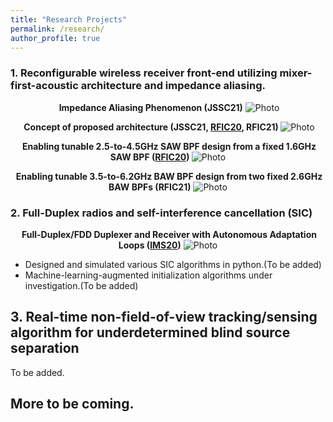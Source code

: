```yaml
---
title: "Research Projects"
permalink: /research/
author_profile: true
---
```


### 1. Reconfigurable wireless receiver front-end utilizing mixer-first-acoustic architecture and impedance aliasing. 
<p align="center">
  <b>Impedance Aliasing Phenomenon (JSSC21)</b>
  <img src="https://seoyumyum.github.io/files/ImpedanceAliasing.png?raw=true" alt="Photo"> 
</p>

<p align="center">
  <b>Concept of proposed architecture (JSSC21, <a href="https://ieeexplore.ieee.org/abstract/document/9218392">RFIC20</a>, RFIC21) </b>
  <img src="https://seoyumyum.github.io/files/MixFirstAcoustic_Concept.png?raw=true" alt="Photo"> 
</p>

<p align="center">
  <b>Enabling tunable 2.5-to-4.5GHz SAW BPF design from a fixed 1.6GHz SAW BPF (<a href="https://ieeexplore.ieee.org/abstract/document/9218392">RFIC20</a>) </b>
  <img src="https://seoyumyum.github.io/files/2020-mixerfirst_orig.png?raw=true" alt="Photo"> 
</p>

<p align="center">
  <b>Enabling tunable 3.5-to-6.2GHz BAW BPF design from two fixed 2.6GHz BAW BPFs (RFIC21)</b>
  <img src="https://seoyumyum.github.io/files/RFIC21_Concept_Full_v2.png?raw=true" alt="Photo"> 
</p>

### 2. Full-Duplex radios and self-interference cancellation (SIC)
<p align="center">
  <b>Full-Duplex/FDD Duplexer and Receiver with Autonomous Adaptation Loops (<a href="https://ieeexplore.ieee.org/abstract/document/9223872/">IMS20</a>)</b>
  <img src="https://seoyumyum.github.io/files/2020-fddfdrx_orig.png?raw=true" alt="Photo"> 
</p>

* Designed and simulated various SIC algorithms in python.(To be added)
* Machine-learning-augmented initialization algorithms under investigation.(To be added)

## 3. Real-time non-field-of-view tracking/sensing algorithm for underdetermined blind source separation 
To be added.

## More to be coming.

 



